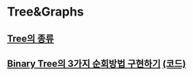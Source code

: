 # Tree&Graphs

## [Tree의 종류](https://youtu.be/LnxEBW29DOw)

## [Binary Tree의 3가지 순회방법 구현하기](https://youtu.be/QN1rZYX6QaA) [(코드)](https://github.com/DJ-archive/Algorithm-DataStructure/blob/main/0minyoung0/data_structure/tree&graphs/BT_Traversal.java)